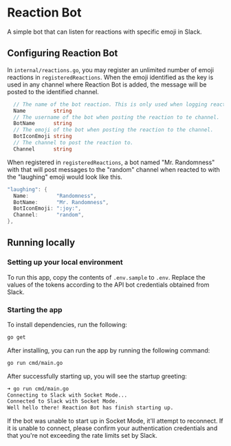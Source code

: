 # Reaction Bot

A simple bot that can listen for reactions with specific emoji in Slack.

## Configuring Reaction Bot

In `internal/reactions.go`, you may register an unlimited number of emoji reactions in `registeredReactions`. When the emoji identified as the key is used in any channel where Reaction Bot is added, the message will be posted to the identified channel.

```go
  // The name of the bot reaction. This is only used when logging reactions on the server.
  Name         string
  // The username of the bot when posting the reaction to te channel.
  BotName      string
  // The emoji of the bot when posting the reaction to the channel.
  BotIconEmoji string
  // The channel to post the reaction to.
  Channel      string
```

When registered in `registeredReactions`, a bot named "Mr. Randomness" with that will post messages to the "random" channel when reacted to with the "laughing" emoji would look like this.

```go
"laughing": {
  Name:         "Randomness",
  BotName:      "Mr. Randomness",
  BotIconEmoji: ":joy:",
  Channel:      "random",
},
```

## Running locally

### Setting up your local environment

To run this app, copy the contents of `.env.sample` to `.env`. Replace the values of the tokens according to the
API bot credentials obtained from Slack.

### Starting the app

To install dependencies, run the following:

```sh
go get
```

After installing, you can run the app by running the following command:

```sh
go run cmd/main.go
```

After successfully starting up, you will see the startup greeting:

```sh
➜ go run cmd/main.go
Connecting to Slack with Socket Mode...
Connected to Slack with Socket Mode.
Well hello there! Reaction Bot has finish starting up.
```

If the bot was unable to start up in Socket Mode, it'll attempt to reconnect. If it is unable to connect, please confirm your authentication credentials and that you're not exceeding the rate limits set by Slack.
